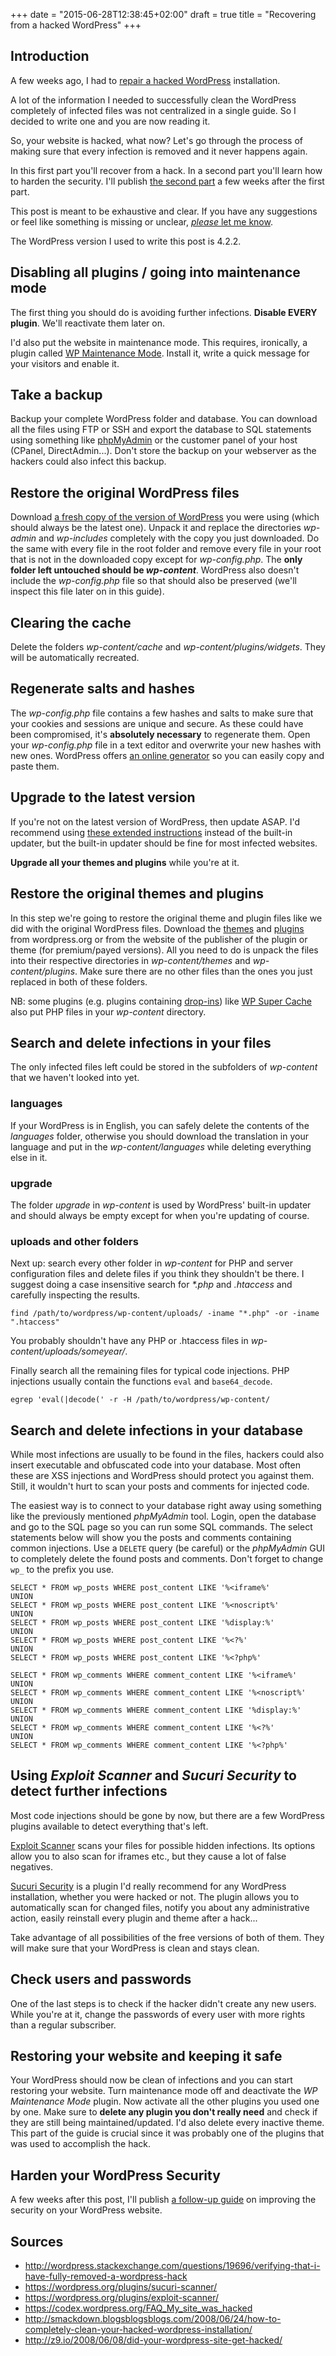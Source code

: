 +++
date = "2015-06-28T12:38:45+02:00"
draft = true
title = "Recovering from a hacked WordPress"
+++

## Introduction

A few weeks ago, I had to [repair a hacked WordPress](/2015/about-that-time-i-dealt-with-a-bunch-of-hackers-on-a-wordpress/) installation.

A lot of the information I needed to successfully clean the WordPress completely of infected files was not centralized in a single guide. So I decided to write one and you are now reading it.

So, your website is hacked, what now? Let's go through the process of making sure that every infection is removed and it never happens again.

In this first part you'll recover from a hack. In a second part you'll learn how to harden the security. I'll publish [the second part](/2015/hardening-your-wordpress-security/) a few weeks after the first part.

This post is meant to be exhaustive and clear. If you have any suggestions or feel like something is missing or unclear, [*please* let me know](mailto:s@muel.be?subject=Suggestions%20for%20the%20post%20about%20recovering%20from%20a%20Wordpress%20hack).

The WordPress version I used to write this post is 4.2.2.

## Disabling all plugins / going into maintenance mode

The first thing you should do is avoiding further infections. **Disable EVERY plugin**. We'll reactivate them later on.

I'd also put the website in maintenance mode. This requires, ironically, a plugin called [WP Maintenance Mode](https://wordpress.org/plugins/wp-maintenance-mode/). Install it, write a quick message for your visitors and enable it.

## Take a backup

Backup your complete WordPress folder and database. You can download all the files using FTP or SSH and export the database to SQL statements using something like [phpMyAdmin](http://www.phpmyadmin.net/home_page/index.php) or the customer panel of your host (CPanel, DirectAdmin...). Don't store the backup on your webserver as the hackers could also infect this backup.

## Restore the original WordPress files

Download [a fresh copy of the version of WordPress](https://wordpress.org/download/release-archive/) you were using (which should always be the latest one). Unpack it and replace the directories *wp-admin* and *wp-includes* completely with the copy you just downloaded. Do the same with every file in the root folder and remove every file in your root that is not in the downloaded copy except for *wp-config.php*. The **only folder left untouched should be _wp-content_**. WordPress also doesn't include the *wp-config.php* file so that should also be preserved (we'll inspect this file later on in this guide).

## Clearing the cache

Delete the folders *wp-content/cache* and *wp-content/plugins/widgets*. They will be automatically recreated.

## Regenerate salts and hashes

The *wp-config.php* file contains a few hashes and salts to make sure that your cookies and sessions are unique and secure. As these could have been compromised, it's **absolutely necessary** to regenerate them. Open your *wp-config.php* file in a text editor and overwrite your new hashes with new ones. WordPress offers [an online generator](https://api.wordpress.org/secret-key/1.1/salt/) so you can easily copy and paste them.

## Upgrade to the latest version

If you're not on the latest version of WordPress, then update ASAP. I'd recommend using [these extended instructions](https://codex.wordpress.org/Upgrading_WordPress_-_Extended_Instructions) instead of the built-in updater, but the built-in updater should be fine for most infected websites.

**Upgrade all your themes and plugins** while you're at it.

## Restore the original themes and plugins

In this step we're going to restore the original theme and plugin files like we did with the original WordPress files. Download the [themes](https://wordpress.org/themes/) and [plugins](https://wordpress.org/plugins/) from wordpress.org or from the website of the publisher of the plugin or theme (for premium/payed versions). All you need to do is unpack the files into their respective directories in *wp-content/themes* and *wp-content/plugins*. Make sure there are no other files than the ones you just replaced in both of these folders.

NB: some plugins (e.g. plugins containing [drop-ins](http://wpengineer.com/2500/wordpress-dropins/)) like [WP Super Cache](https://wordpress.org/plugins/wp-super-cache/) also put PHP files in your *wp-content* directory.

## Search and delete infections in your files

The only infected files left could be stored in the subfolders of *wp-content* that we haven't looked into yet.

### languages

If your WordPress is in English, you can safely delete the contents of the *languages* folder, otherwise you should download the translation in your language and put in the *wp-content/languages* while deleting everything else in it.

### upgrade

The folder *upgrade* in *wp-content* is used by WordPress' built-in updater and should always be empty except for when you're updating of course.

### uploads and other folders

Next up: search every other folder in *wp-content* for PHP and server configuration files and delete files if you think they shouldn't be there. I suggest doing a case insensitive search for _*.php_ and _.htaccess_ and carefully inspecting the results.

	find /path/to/wordpress/wp-content/uploads/ -iname "*.php" -or -iname ".htaccess"
	
You probably shouldn't have any PHP or .htaccess files in *wp-content/uploads/someyear/*.

Finally search all the remaining files for typical code injections. PHP injections usually contain the functions `eval` and `base64_decode`.

	egrep 'eval(|decode(' -r -H /path/to/wordpress/wp-content/

## Search and delete infections in your database

While most infections are usually to be found in the files, hackers could also insert executable and obfuscated code into your database. Most often these are XSS injections and WordPress should protect you against them. Still, it wouldn't hurt to scan your posts and comments for injected code.

The easiest way is to connect to your database right away using something like the previously mentioned *phpMyAdmin* tool. Login, open the database and go to the SQL page so you can run some SQL commands. The select statements below will show you the posts and comments containing common injections. Use a `DELETE` query (be careful) or the *phpMyAdmin* GUI to completely delete the found posts and comments. Don't forget to change `wp_` to the prefix you use.

```
SELECT * FROM wp_posts WHERE post_content LIKE '%<iframe%'
UNION
SELECT * FROM wp_posts WHERE post_content LIKE '%<noscript%'
UNION
SELECT * FROM wp_posts WHERE post_content LIKE '%display:%'
UNION
SELECT * FROM wp_posts WHERE post_content LIKE '%<?%'
UNION
SELECT * FROM wp_posts WHERE post_content LIKE '%<?php%'
```
```
SELECT * FROM wp_comments WHERE comment_content LIKE '%<iframe%'
UNION
SELECT * FROM wp_comments WHERE comment_content LIKE '%<noscript%'
UNION
SELECT * FROM wp_comments WHERE comment_content LIKE '%display:%'
UNION
SELECT * FROM wp_comments WHERE comment_content LIKE '%<?%'
UNION
SELECT * FROM wp_comments WHERE comment_content LIKE '%<?php%'
```

## Using *Exploit Scanner* and *Sucuri Security* to detect further infections

Most code injections should be gone by now, but there are a few WordPress plugins available to detect everything that's left.

[Exploit Scanner](https://wordpress.org/plugins/exploit-scanner/) scans your files for possible hidden infections. Its options allow you to also scan for iframes etc., but they cause a lot of false negatives.

[Sucuri Security](https://wordpress.org/plugins/sucuri-scanner/) is a plugin I'd really recommend for any WordPress installation, whether you were hacked or not. The plugin allows you to automatically scan for changed files, notify you about any administrative action, easily reinstall every plugin and theme after a hack...

Take advantage of all possibilities of the free versions of both of them. They will make sure that your WordPress is clean and stays clean.

## Check users and passwords

One of the last steps is to check if the hacker didn't create any new users. While you're at it, change the passwords of every user with more rights than a regular subscriber.

## Restoring your website and keeping it safe

Your WordPress should now be clean of infections and you can start restoring your website. Turn maintenance mode off and deactivate the *WP Maintenance Mode* plugin. Now activate all the other plugins you used one by one. Make sure to **delete any plugin you don't really need** and check if they are still being maintained/updated. I'd also delete every inactive theme. This part of the guide is crucial since it was probably one of the plugins that was used to accomplish the hack.

## Harden your WordPress Security

A few weeks after this post, I'll publish [a follow-up guide](/2015/hardening-your-wordpress-security/) on improving the security on your WordPress website.

## Sources

* http://wordpress.stackexchange.com/questions/19696/verifying-that-i-have-fully-removed-a-wordpress-hack
* https://wordpress.org/plugins/sucuri-scanner/
* https://wordpress.org/plugins/exploit-scanner/
* https://codex.wordpress.org/FAQ_My_site_was_hacked
* http://smackdown.blogsblogsblogs.com/2008/06/24/how-to-completely-clean-your-hacked-wordpress-installation/
* http://z9.io/2008/06/08/did-your-wordpress-site-get-hacked/
